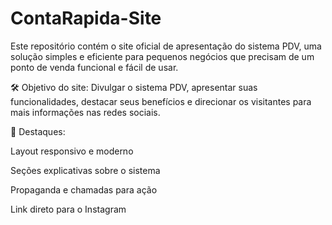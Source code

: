 # ContaRapida-Site
Este repositório contém o site oficial de apresentação do sistema PDV, uma solução simples e eficiente para pequenos negócios que precisam de um ponto de venda funcional e fácil de usar.

🛠️ Objetivo do site:
Divulgar o sistema PDV, apresentar suas funcionalidades, destacar seus benefícios e direcionar os visitantes para mais informações nas redes sociais.

🔗 Destaques:

Layout responsivo e moderno

Seções explicativas sobre o sistema

Propaganda e chamadas para ação

Link direto para o Instagram
